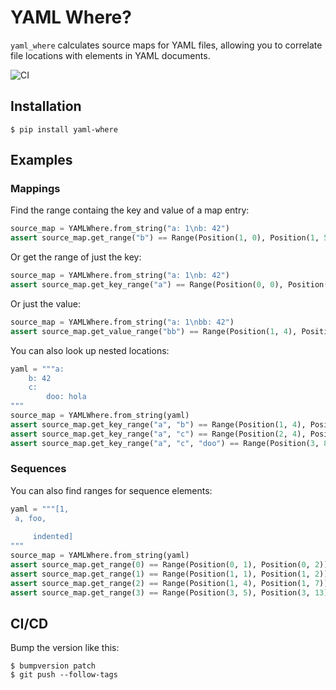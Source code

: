 # YAML Where?

`yaml_where` calculates source maps for YAML files, allowing you to correlate file locations with elements in
YAML documents.

![CI](https://github.com/sixty-north/yaml-where/actions/workflows/actions.yml/badge.svg)

## Installation

    $ pip install yaml-where


## Examples

### Mappings

Find the range containg the key and value of a map entry:

```python
source_map = YAMLWhere.from_string("a: 1\nb: 42")
assert source_map.get_range("b") == Range(Position(1, 0), Position(1, 5))
```

Or get the range of just the key:
```python
source_map = YAMLWhere.from_string("a: 1\nb: 42")
assert source_map.get_key_range("a") == Range(Position(0, 0), Position(0, 1))
```

Or just the value:
```python
source_map = YAMLWhere.from_string("a: 1\nbb: 42")
assert source_map.get_value_range("bb") == Range(Position(1, 4), Position(1, 6))
```

You can also look up nested locations:
```python
yaml = """a:
    b: 42
    c:
        doo: hola
"""
source_map = YAMLWhere.from_string(yaml)
assert source_map.get_key_range("a", "b") == Range(Position(1, 4), Position(1, 5))
assert source_map.get_key_range("a", "c") == Range(Position(2, 4), Position(2, 5))
assert source_map.get_key_range("a", "c", "doo") == Range(Position(3, 8), Position(3, 11))
```

### Sequences

You can also find ranges for sequence elements:
```python
yaml = """[1,
 a, foo,
 
     indented]
"""
source_map = YAMLWhere.from_string(yaml)
assert source_map.get_range(0) == Range(Position(0, 1), Position(0, 2))
assert source_map.get_range(1) == Range(Position(1, 1), Position(1, 2))
assert source_map.get_range(2) == Range(Position(1, 4), Position(1, 7))
assert source_map.get_range(3) == Range(Position(3, 5), Position(3, 13))
```

## CI/CD

Bump the version like this:

```
$ bumpversion patch
$ git push --follow-tags
```

